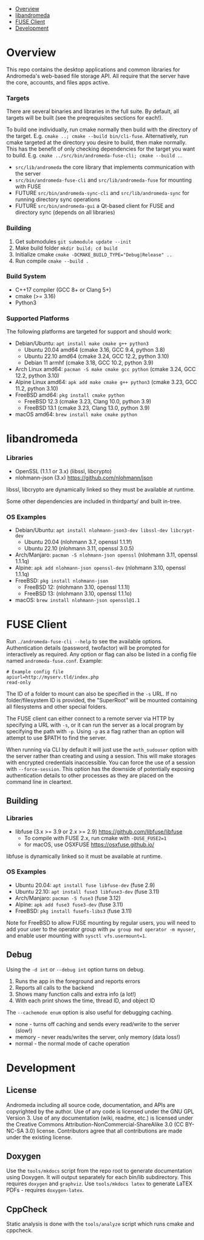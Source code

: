 
* [Overview](#overview)
* [libandromeda](#libandromeda)
* [FUSE Client](#fuse-client)
* [Development](#development)

# Overview

This repo contains the desktop applications and common libraries for Andromeda's web-based file storage API.  All require that the server have the core, accounts, and files apps active.  

### Targets

There are several binaries and libraries in the full suite.  By default, all targets will be built (see the preqrequisites sections for each!).  

To build one individually, run cmake normally then build with the directory of the target.  E.g. `cmake ..; cmake --build bin/cli-fuse`.  Alternatively, run cmake targeted at the directory you desire to build, then make normally.  This has the benefit of only checking dependencies for the target you want to build.  E.g. `cmake ../src/bin/andromeda-fuse-cli; cmake --build .`.

- `src/lib/andromeda` the core library that implements communication with the server
- `src/bin/andromeda-fuse-cli` and `src/lib/andromeda-fuse` for mounting with FUSE
- FUTURE `src/bin/andromeda-sync-cli` and `src/lib/andromeda-sync` for running directory sync operations
- FUTURE `src/bin/andromeda-gui` a Qt-based client for FUSE and directory sync (depends on all libraries)

### Building

1. Get submodules `git submodule update --init`
2. Make build folder `mkdir build; cd build`
3. Initialize cmake `cmake -DCMAKE_BUILD_TYPE="Debug|Release" ..`
4. Run compile `cmake --build .`

### Build System

- C++17 compiler (GCC 8+ or Clang 5+)
- cmake (>= 3.16)
- Python3

### Supported Platforms

The following platforms are targeted for support and should work:
- Debian/Ubuntu: `apt install make cmake g++ python3`
  - Ubuntu 20.04 amd64 (cmake 3.16, GCC 9.4, python 3.8)
  - Ubuntu 22.10 amd64 (cmake 3.24, GCC 12.2, python 3.10)
  - Debian 11 armhf (cmake 3.18, GCC 10.2, python 3.9)
- Arch Linux amd64: `pacman -S make cmake gcc python` (cmake 3.24, GCC 12.2, python 3.10)
- Alpine Linux amd64: `apk add make cmake g++ python3` (cmake 3.23, GCC 11.2, python 3.10)
- FreeBSD amd64: `pkg install cmake python`
  - FreeBSD 12.3 (cmake 3.23, Clang 10.0, python 3.9)
  - FreeBSD 13.1 (cmake 3.23, Clang 13.0, python 3.9)
- macOS amd64: `brew install make cmake python`


# libandromeda

### Libraries

- OpenSSL (1.1.1 or 3.x) (libssl, libcrypto)
- nlohmann-json (3.x) https://github.com/nlohmann/json

libssl, libcrypto are dynamically linked so they must be available at runtime.

Some other dependencies are included in thirdparty/ and built in-tree.

### OS Examples

- Debian/Ubuntu: `apt install nlohmann-json3-dev libssl-dev libcrypt-dev` 
  - Ubuntu 20.04 (nlohmann 3.7, openssl 1.1.1f)
  - Ubuntu 22.10 (nlohmann 3.11, openssl 3.0.5)
- Arch/Manjaro: `pacman -S nlohmann-json openssl` (nlohmann 3.11, openssl 1.1.1q)
- Alpine: `apk add nlohmann-json openssl-dev` (nlohmann 3.10, openssl 1.1.1q)
- FreeBSD: `pkg install nlohmann-json`
  - FreeBSD 12: (nlohmann 3.10, openssl 1.1.1l)
  - FreeBSD 13: (nlohmann 3.10, openssl 1.1.1o)
- macOS: `brew install nlohmann-json openssl@1.1`


# FUSE Client

Run `./andromeda-fuse-cli --help` to see the available options.
Authentication details (password, twofactor) will be prompted for interactively as required.
Any option or flag can also be listed in a config file named `andromeda-fuse.conf`. 
Example:
```
# Example config file
apiurl=http://myserv.tld/index.php
read-only
```

The ID of a folder to mount can also be specified in the `-s` URL.
If no folder/filesystem ID is provided, the "SuperRoot" will be mounted
containing all filesystems and other special folders.

The FUSE client can either connect to a remote server via HTTP by specifying a URL with `-s`,
or it can run the server as a local program by specifying the path with `-p`.  Using `-p` as a 
flag rather than an option will attempt to use $PATH to find the server.

When running via CLI by default it will just use the `auth_sudouser` option with the server
rather than creating and using a session.  This will make storages with encrypted credentials
inaccessible.  You can force the use of a session with `--force-session`.  This option has the
downside of potentially exposing authentication details to other processes as they are placed
on the command line in cleartext.

## Building

### Libraries

- libfuse (3.x >= 3.9 or 2.x >= 2.9) https://github.com/libfuse/libfuse
    - To compile with FUSE 2.x, run cmake with `-DUSE_FUSE2=1`
    - for macOS, use OSXFUSE https://osxfuse.github.io/

libfuse is dynamically linked so it must be available at runtime.

### OS Examples

- Ubuntu 20.04: `apt install fuse libfuse-dev` (fuse 2.9)
- Ubuntu 22.10: `apt install fuse3 libfuse3-dev` (fuse 3.11)
- Arch/Manjaro: `pacman -S fuse3` (fuse 3.12)
- Alpine: `apk add fuse3 fuse3-dev` (fuse 3.11)
- FreeBSD: `pkg install fusefs-libs3` (fuse 3.11)

Note for FreeBSD to allow FUSE mounting by regular users, you will need to add your user to the operator group with `pw group mod operator -m myuser`, and enable user mounting with `sysctl vfs.usermount=1`.  

## Debug

Using the `-d int` or `--debug int` option turns on debug.

1. Runs the app in the foreground and reports errors
2. Reports all calls to the backend
3. Shows many function calls and extra info (a lot!)
4. With each print shows the time, thread ID, and object ID

The `--cachemode enum` option is also useful for debugging caching.

- none - turns off caching and sends every read/write to the server (slow!)
- memory - never reads/writes the server, only memory (data loss!)
- normal - the normal mode of cache operation


# Development

## License

Andromeda including all source code, documentation, and APIs are copyrighted by the author.  Use of any code is licensed under the GNU GPL Version 3.  Use of any documentation (wiki, readme, etc.) is licensed under the Creative Commons Attribution-NonCommercial-ShareAlike 3.0 (CC BY-NC-SA 3.0) license.  Contributors agree that all contributions are made under the existing license.

## Doxygen

Use the `tools/mkdocs` script from the repo root to generate documentation using Doxygen.  It will output separately for each bin/lib subdirectory.  This requires `doxygen` and `graphviz`.  Use `tools/mkdocs latex` to generate LaTEX PDFs - requires `doxygen-latex`.  

## CppCheck

Static analysis is done with the `tools/analyze` script which runs cmake and cppcheck.
